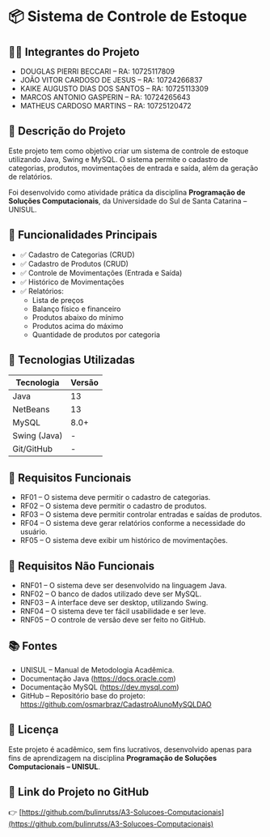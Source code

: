 
# 📦 Sistema de Controle de Estoque

## 👨‍💻 Integrantes do Projeto
- DOUGLAS PIERRI BECCARI – RA: 10725117809
- JOÃO VITOR CARDOSO DE JESUS – RA: 10724266837
- KAIKE AUGUSTO DIAS DOS SANTOS – RA: 10725113309
- MARCOS ANTONIO GASPERIN – RA: 10724265643
- MATHEUS CARDOSO MARTINS – RA: 10725120472

## 📝 Descrição do Projeto
Este projeto tem como objetivo criar um sistema de controle de estoque utilizando Java, Swing e MySQL. O sistema permite o cadastro de categorias, produtos, movimentações de entrada e saída, além da geração de relatórios.

Foi desenvolvido como atividade prática da disciplina **Programação de Soluções Computacionais**, da Universidade do Sul de Santa Catarina – UNISUL.

## 🚀 Funcionalidades Principais
- ✅ Cadastro de Categorias (CRUD)
- ✅ Cadastro de Produtos (CRUD)
- ✅ Controle de Movimentações (Entrada e Saída)
- ✅ Histórico de Movimentações
- ✅ Relatórios:
  - Lista de preços
  - Balanço físico e financeiro
  - Produtos abaixo do mínimo
  - Produtos acima do máximo
  - Quantidade de produtos por categoria

## 🔧 Tecnologias Utilizadas
| Tecnologia | Versão |
|-------------|--------|
| Java        | 13     |
| NetBeans    | 13     |
| MySQL       | 8.0+   |
| Swing (Java)| -      |
| Git/GitHub  | -      |

## 📜 Requisitos Funcionais
- RF01 – O sistema deve permitir o cadastro de categorias.
- RF02 – O sistema deve permitir o cadastro de produtos.
- RF03 – O sistema deve permitir controlar entradas e saídas de produtos.
- RF04 – O sistema deve gerar relatórios conforme a necessidade do usuário.
- RF05 – O sistema deve exibir um histórico de movimentações.

## 🚫 Requisitos Não Funcionais
- RNF01 – O sistema deve ser desenvolvido na linguagem Java.
- RNF02 – O banco de dados utilizado deve ser MySQL.
- RNF03 – A interface deve ser desktop, utilizando Swing.
- RNF04 – O sistema deve ter fácil usabilidade e ser leve.
- RNF05 – O controle de versão deve ser feito no GitHub.

## 📚 Fontes
- UNISUL – Manual de Metodologia Acadêmica.
- Documentação Java (https://docs.oracle.com)
- Documentação MySQL (https://dev.mysql.com)
- GitHub – Repositório base do projeto: https://github.com/osmarbraz/CadastroAlunoMySQLDAO

## 🧾 Licença
Este projeto é acadêmico, sem fins lucrativos, desenvolvido apenas para fins de aprendizagem na disciplina **Programação de Soluções Computacionais – UNISUL**.

## 🔗 Link do Projeto no GitHub
👉 [https://github.com/bulinrutss/A3-Solucoes-Computacionais](https://github.com/bulinrutss/A3-Solucoes-Computacionais)
